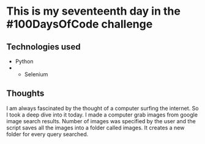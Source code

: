 # This is my seventeenth day in the #100DaysOfCode challenge

## Technologies used
 * Python
 * * Selenium

## Thoughts
 I am always fascinated by the thought of a computer surfing the internet. So I took a deep dive into it today. I made a computer grab images from google image search results. Number of images was specified by the user and the script saves all the images into a folder called images. It creates a new folder for every query searched.